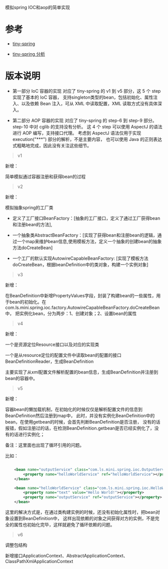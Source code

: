 模拟spring IOC和aop的简单实现

# 参考

- [tiny-spring](https://github.com/lishuai2016/tiny-spring)

- [tiny-spring 分析](https://www.zybuluo.com/dugu9sword/note/382745)



# 版本说明

- 第一部分 IoC 容器的实现 对应了 tiny-spring 的 v1 到 v5 部分，这 5 个 step 实现了基本的 IoC 容器，
支持singleton类型的bean，包括初始化、属性注入、以及依赖 Bean 注入，可从 XML 中读取配置，XML 读取方式没有具体深入。

- 第二部分 AOP 容器的实现 对应了 tiny-spring 的 step-6 到 step-9 部分。step-10 中对 cglib 的支持没有分析。
这 4 个 step 可以使用 AspectJ 的语法进行 AOP 编写，支持接口代理。
考虑到 AspectJ 语法仅用于实现 execution("***") 部分的解析，不是主要内容，
也可以使用 Java 的正则表达式粗略地完成，因此没有关注这些细节。

> v1

新增：

简单模拟通过容器注册和获得bean的过程


> v2

新增：

模拟抽象spring的工厂类

- 定义了工厂接口BeanFactory：[抽象的工厂接口，定义了通过工厂获得bean和注册bean的方法],

- 一个抽象类AbstractBeanFactory：[实现了获得bean和注册bean的逻辑，通过一个map来维护bean信息,使用模板方法，定义一个抽象的创建bean的抽象方法doCreateBean]

- 一个工厂的默认实现AutowireCapableBeanFactory: [实现了模板方法doCreateBean，根据beanDefinition中的类对象，构建一个实例对象]

> v3

新增：

在BeanDefinition中新增PropertyValues字段，封装了构建bean的一些属性，用于bean的初始化。在com.ls.mini.spring.ioc.factory.AutowireCapableBeanFactory.doCreateBean中，
把实例化bean，分为两步：1、创建对象；2、设置bean的属性

> v4

新增：

一个是资源定位Resource接口以及对应的实现类

一个是从resource定位的配置文件中读取bean的配置的接口BeanDefinitionReader，生成BeanDefinition

主要实现了从xml配置文件解析配置的bean信息，生成BeanDefinition并注册到bean的容器中。

> v5

新增：

容器bean的懒加载机制，在初始化的时候仅仅是解析配置文件的信息到BeanDefinition然后注册到map中，
此时，并没有实例化BeanDefinition中的bean，在使用getbean的时候，会首先判断BeanDefinition是否注册，
没有的话报错，假如注册过的话，在检测BeanDefinition.getbean是否已经实例化了，没有的话进行实例化；

备注：这里面也出现了循环引用的问题。

比如：
```xml

    <bean name="outputService" class="com.ls.mini.spring.ioc.OutputService">
        <property name="helloWorldService" ref="helloWorldService"></property>
    </bean>

    <bean name="helloWorldService" class="com.ls.mini.spring.ioc.HelloWorldService">
        <property name="text" value="Hello World!"></property>
        <property name="outputService" ref="outputService"></property>
    </bean>
```

这里的解决方式是，在通过类构建实例的时候，还没有初始化属性时，把bean对象设置到BeanDefinition中，
这样出现依赖的对象之间获得对方的实例，不是完全的属性也初始化完毕，这样就避免了循环依赖的问题。


> v6

调整包结构

新增接口ApplicationContext、AbstractApplicationContext、ClassPathXmlApplicationContext



